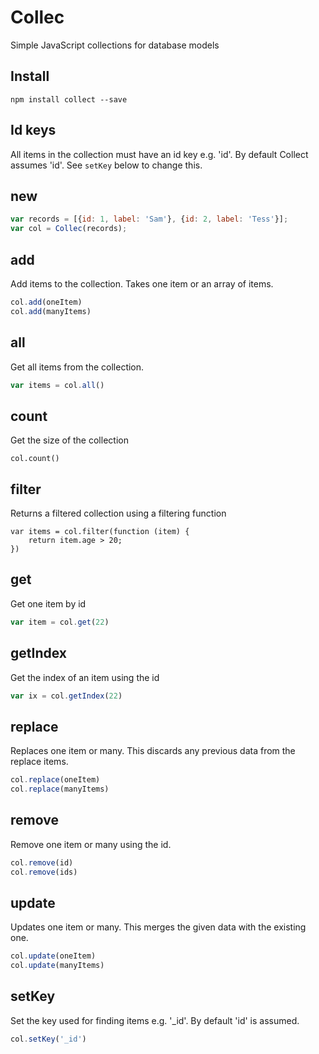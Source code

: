 Collec
======

Simple JavaScript collections for database models

## Install

```
npm install collect --save
```

## Id keys

All items in the collection must have an id key e.g. 'id'. By default Collect assumes 'id'. See `setKey` below to change this.

## new

```js
var records = [{id: 1, label: 'Sam'}, {id: 2, label: 'Tess'}];
var col = Collec(records);
```

## add

Add items to the collection.
Takes one item or an array of items.

```js
col.add(oneItem)
col.add(manyItems)
```

## all

Get all items from the collection.

```js
var items = col.all()
```

## count

Get the size of the collection

```
col.count()
```

## filter

Returns a filtered collection using a filtering function

```
var items = col.filter(function (item) {
	return item.age > 20;
})
```

## get 

Get one item by id

```js
var item = col.get(22)
```

## getIndex

Get the index of an item using the id

```js
var ix = col.getIndex(22)
```

## replace

Replaces one item or many.
This discards any previous data from the replace items.

```js
col.replace(oneItem)
col.replace(manyItems)
```

## remove

Remove one item or many using the id.

```js
col.remove(id)
col.remove(ids)
```

## update

Updates one item or many.
This merges the given data with the existing one.

```js
col.update(oneItem)
col.update(manyItems)
```

## setKey

Set the key used for finding items e.g. '_id'.
By default 'id' is assumed.

```js
col.setKey('_id')
```
